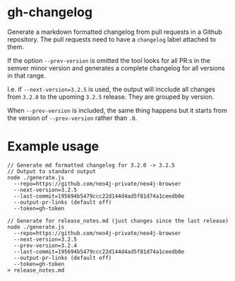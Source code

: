 # gh-changelog

Generate a markdown formatted changelog from pull requests in a Github repository.
The pull requests need to have a `changelog` label attached to them.

If the option `--prev-version` is omitted the tool looks for all PR:s in
the semver minor version and generates a complete changelog for all versions in that range.

I.e. if `--next-version=3.2.5` is used, the output will incclude all changes from `3.2.0` to the upoming `3.2.5` release. They are grouped by version.

When `--prev-version` is included, the same thing happens but it starts from the version of `--prev-version` rather than `.0`.

# Example usage

```
// Generate md formatted changelog for 3.2.0 -> 3.2.5
// Output to standard output
node ./generate.js
  --repo=https://github.com/neo4j-private/neo4j-browser
  --next-version=3.2.5
  --last-commit=195694b5479ccc22d144d4ad5f81d74a1ceedb0e
  --output-pr-links (default off)
  --token=gh-token
```

```
// Generate for release_notes.md (just changes since the last release)
node ./generate.js
  --repo=https://github.com/neo4j-private/neo4j-browser
  --next-version=3.2.5
  --prev-version=3.2.4
  --last-commit=195694b5479ccc22d144d4ad5f81d74a1ceedb0e
  --output-pr-links (default off)
  --token=gh-token
> release_notes.md
```
